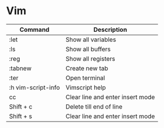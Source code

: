 # Vim

| Command | Description |
|---------|-------------|
| :let | Show all variables |
| :ls | Show all buffers |
| :reg | Show all registers |
| :tabnew | Create new tab |
| :ter | Open terminal |
| :h vim-script-info | Vimscript help |
| cc  | Clear line and enter insert mode |
| Shift + c | Delete till end of line |
| Shift + s | Clear line and enter insert mode |
